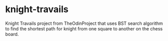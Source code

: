 # knight-travails
Knight Travails project from TheOdinProject that uses BST search algorithm to find the shortest path for knight from one square to another on the chess board.
